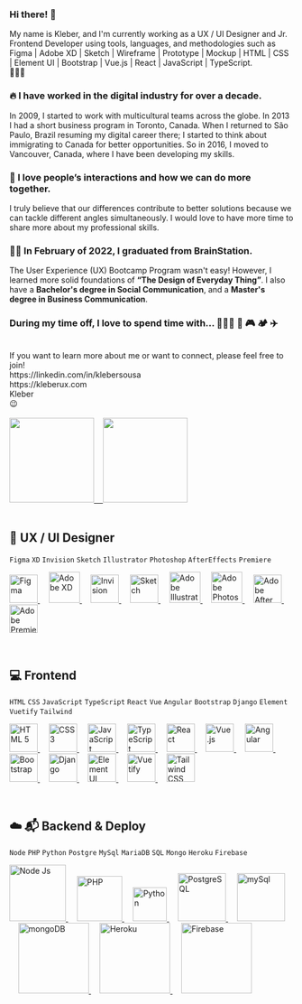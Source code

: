 ### Hi there! 👋
My name is Kleber, and I'm currently working as a UX / UI Designer and Jr. Frontend Developer using tools, languages, and methodologies such as Figma | Adobe XD | Sketch | Wireframe | Prototype | Mockup | HTML | CSS | Element UI | Bootstrap | Vue.js | React | JavaScript | TypeScript.
<br>
🚀🚀🚀
<br>
### 🔥 I have worked in the digital industry for over a decade.
In 2009, I started to work with multicultural teams across the globe. In 2013 I had a short business program in Toronto, Canada. When I returned to São Paulo, Brazil resuming my digital career there; I started to think about immigrating to Canada for better opportunities. So in 2016, I moved to Vancouver, Canada, where I have been developing my skills.
<br>
### 🥰 I love people’s interactions and how we can do more together.
I truly believe that our differences contribute to better solutions because we can tackle different angles simultaneously. I would love to have more time to share more about my professional skills.
<br>
### 👨‍🎓 In February of 2022, I graduated from BrainStation.
The User Experience (UX) Bootcamp Program wasn't easy! However, I learned more solid foundations of <strong>“The Design of Everyday Thing”</strong>. I also have a <strong>Bachelor's degree in Social Communication</strong>, and a <strong>Master's degree in Business Communication</strong>.
<br>
### During my time off, I love to spend time with... 👨‍👩‍👦 🚵 🎮 🏕️ ✈️
<br>
If you want to learn more about me or want to connect, please feel free to join!<br>
https://linkedin.com/in/klebersousa<br>
https://kleberux.com<br>
Kleber<br>
😉
<br>
<br>
<div>
  <a href="https://kleberux.com" target="_blank" rel="noreferrer">
  <img height="150em" src="https://github-readme-stats.vercel.app/api?username=kleber-smartdev&show_icons=true&theme=dark&include_all_commits=true&count_private=true"/>&nbsp;&nbsp;&nbsp;
  <img height="150em" src="https://github-readme-stats.vercel.app/api/top-langs/?username=kleber-smartdev&layout=compact&langs_count=7&theme=dark"/>
  </a>
</div>
<br>

## 📱 UX / UI Designer
```Figma``` ```XD``` ```Invision``` ```Sketch``` ```Illustrator``` ```Photoshop``` ```AfterEffects``` ```Premiere``` 
<p align="left"> 
  <a href="https://figma.com" target="_blank" rel="noreferrer">
    <img src="https://kleberux.com/imgs/figma.svg" alt="Figma" title="Figma" height="50"/>
  </a>
  &nbsp;&nbsp;&nbsp;
  <a href="https://adobe.com/products/xd.html" target="_blank" rel="noreferrer">
    <img src="https://kleberux.com/imgs/adobe_xd.svg" alt="Adobe XD" title="Adobe XD" height="55"/>
  </a>
  &nbsp;&nbsp;&nbsp;
  <a href="https://invisionapp.com" target="_blank" rel="noreferrer">
    <img src="https://kleberux.com/imgs/invision.svg" alt="Invision" title="Invision" height="50"/>
  </a>
  &nbsp;&nbsp;&nbsp;
  <a href="https://sketch.com" target="_blank" rel="noreferrer">
    <img src="https://kleberux.com/imgs/sketch.svg" alt="Sketch" title="Sketch" height="50"/>
  </a>
  &nbsp;&nbsp;&nbsp;
  <a href="https://adobe.com/in/products/illustrator.html" target="_blank" rel="noreferrer">
    <img src="https://kleberux.com/imgs/adobe-illus.svg" alt="Adobe Illustrator" title="Adobe Illustrator" height="55"/>
  </a>
  &nbsp;&nbsp;&nbsp;
  <a href="https://adobe.com/in/products/photoshop.html" target="_blank" rel="noreferrer">
    <img src="https://kleberux.com/imgs/adobe-photo.svg" alt="Adobe Photoshop" title="Adobe Photoshop" height="55"/>
  </a>
   &nbsp;&nbsp;&nbsp;
  <a href="https://adobe.com/in/products/aftereffects.html" target="_blank" rel="noreferrer">
    <img src="https://kleberux.com/imgs/adobe-after.svg" alt="Adobe After Effects" title="Adobe After Effects" height="50"/>
  </a>
   &nbsp;&nbsp;&nbsp;
  <a href="https://www.adobe.com/in/products/premiere.html" target="_blank" rel="noreferrer">
    <img src="https://kleberux.com/imgs/adobe-prem.svg" alt="Adobe Premiere" title="Adobe Premiere" height="50"/>
  </a>
</p>
<br>

## 💻 Frontend
```HTML``` ```CSS``` ```JavaScript``` ```TypeScript``` ```React``` ```Vue``` ```Angular``` ```Bootstrap```  ```Django``` ```Element``` ```Vuetify``` ```Tailwind```
<p align="left">
  <a href="https://w3schools.com/html" target="_blank" rel="noreferrer">
    <img src="https://kleberux.com/imgs/html-5.svg" alt="HTML 5" title="HTML 5" height="50"/>
  </a>
  &nbsp;&nbsp;&nbsp;
  <a href="https://w3schools.com/css" target="_blank" rel="noreferrer">
    <img src="https://kleberux.com/imgs/css-3.svg" alt="CSS 3" title="CSS 3" height="50"/>
  </a>
  &nbsp;&nbsp;&nbsp;
  <a href="https://developer.mozilla.org/docs/Web/JavaScript" target="_blank" rel="noreferrer">
    <img src="https://kleberux.com/imgs/java-script.svg" alt="JavaScript" title="JavaScript" height="50"/>
  </a>
  &nbsp;&nbsp;&nbsp; 
  <a href="https://typescriptlang.org" target="_blank" rel="noreferrer">
    <img src="https://kleberux.com/imgs/type-script.svg" alt="TypeScript" title="TypeScript" height="50"/>
  </a>
  &nbsp;&nbsp;&nbsp;
  <a href="https://reactjs.org" target="_blank" rel="noreferrer">
  <img src="https://kleberux.com/imgs/react.svg" alt="React" title="React" height="50"/>
  </a>
  &nbsp;&nbsp;&nbsp;
  <a href="https://vuejs.org/" target="_blank" rel="noreferrer">
    <img src="https://kleberux.com/imgs/vue.svg" alt="Vue.js" title="Vue.js" height="50"/>
  </a>
  &nbsp;&nbsp;&nbsp;
  <a href="https://angular.io" target="_blank" rel="noreferrer">
    <img src="https://kleberux.com/imgs/angular.svg" alt="Angular" title="Angular" height="50"/>
  </a>
  &nbsp;&nbsp;&nbsp;
  <a href="https://getbootstrap.com" target="_blank" rel="noreferrer">
    <img src="https://kleberux.com/imgs/bootstrap.svg" alt="Bootstrap" title="Bootstrap" height="50"/>
  </a>
  &nbsp;&nbsp;&nbsp;
  <a href="https://docs.djangoproject.com" target="_blank" rel="noreferrer">
    <img src="https://kleberux.com/imgs/django.svg" alt="Django" title="Django" height="50"/>
  </a>
  &nbsp;&nbsp;&nbsp;
  <a href="https://element.eleme.io" target="_blank" rel="noreferrer">
    <img src="https://kleberux.com/imgs/element-ui.svg" alt="Element UI" title="Element UI" height="50"/>
  </a>
  &nbsp;&nbsp;&nbsp;
  <a href="https://vuetifyjs.com" target="_blank" rel="noreferrer">
    <img src="https://kleberux.com/imgs/vuetify.svg" alt="Vuetify" title="Vuetify" height="50"/>
  </a>
  &nbsp;&nbsp;&nbsp;
  <a href="https://tailwindcss.com" target="_blank" rel="noreferrer">
    <img src="https://kleberux.com/imgs/tailwind.svg" alt="Tailwind CSS" title="Tailwind CSS" height="50"/>
  </a>
</p>
<br>

## ☁️ 📬 Backend & Deploy
```Node``` ```PHP```  ```Python``` ```Postgre``` ```MySql``` ```MariaDB``` ```SQL``` ```Mongo``` ```Heroku``` ```Firebase```
<p align="left"> 
  <a href="https://nodejs.org" target="_blank" rel="noreferrer">
    <img src="https://kleberux.com/imgs/node-js.svg" alt="Node Js" title="Node Js" width="100"/>
  </a>
  &nbsp;&nbsp;&nbsp;
  <a href="https://php.net" target="_blank" rel="noreferrer">
    <img src="https://kleberux.com/imgs/php.svg" alt="PHP" title="PHP" width="80"/>
  </a>
  &nbsp;&nbsp;&nbsp;
  <a href="https://www.python.org" target="_blank" rel="noreferrer">
    <img src="https://kleberux.com/imgs/python.svg" alt="Python" title="Python" height="60"/>
  </a>
  &nbsp;&nbsp;&nbsp;
  <a href="https://postgresql.org" target="_blank" rel="noreferrer">
    <img src="https://kleberux.com/imgs/postgre-sql.svg" alt="PostgreSQL" title="PostgreSQL" width="85"/>
  </a>
  &nbsp;&nbsp;&nbsp;
  <a href="https://mysql.com" target="_blank" rel="noreferrer">
    <img src="https://kleberux.com/imgs/my-sql.svg" alt="mySql" title="mySql" width="85"/>
  </a>
  &nbsp;&nbsp;&nbsp;
  <a href="https://mongodb.com" target="_blank" rel="noreferrer">
    <img src="https://kleberux.com/imgs/mongo-db.svg" alt="mongoDB" title="mongoDB" width="125"/>
  </a>
  &nbsp;&nbsp;&nbsp;
  <a href="https://heroku.com" target="_blank" rel="noreferrer">
    <img src="https://kleberux.com/imgs/heroku.svg" alt="Heroku" title="Heroku" width="125"/>
  </a>
  &nbsp;&nbsp;&nbsp;
  <a href="https://firebase.google.com" target="_blank" rel="noreferrer">
    <img src="https://kleberux.com/imgs/firebase.svg" alt="Firebase" title="Firebase" width="125"/>
  </a>
</p>
